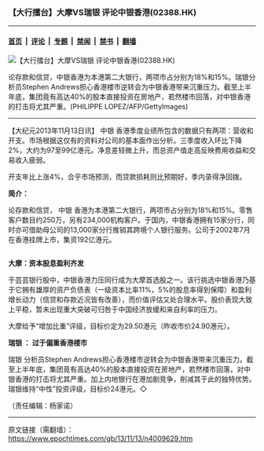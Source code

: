 ### 【大行擂台】大摩VS瑞银 评论中银香港(02388.HK)

---

#### [首页](../../../..?n4009629) &nbsp;|&nbsp; [评论](../../../../../epoch-comment?n4009629) &nbsp;|&nbsp; [专题](../../../../../epoch-special?n4009629) &nbsp;|&nbsp; [禁闻](../../../../../epoch-news?n4009629) &nbsp;|&nbsp; [禁书](../../../../../books?n4009629) &nbsp;|&nbsp; [翻墙](https://github.com/gfw-breaker/nogfw/blob/master/README.md?n4009629)


<div><img alt="【大行擂台】大摩VS瑞银 评论中银香港(02388.HK)" class="attachment-djy_600_400 size-djy_600_400 wp-post-image" src="https://i.epochtimes.com/assets/uploads/2013/11/1311122150092654-600x400.jpg"/>
<div class="caption">
 <p>
  论存款和信贷，中银香港为本港第二大银行，两项市占分别为18%和15%。瑞银分析员Stephen Andrews担心香港楼市逆转会为中银香港带来沉重压力。截至上半年底，集团竟有高达40%的股本直接投资在房地产，若然楼市回落，对中银香港的打击将尤其严重。(PHILIPPE LOPEZ/AFP/GettyImages)
 </p>
</div></div><hr/><div class="post_content" id="artbody" itemprop="articleBody">
 <!-- article content begin -->
 <p>
  【大纪元2013年11月13日讯】
  <ok href="https://www.epochtimes.com/gb/tag/%E4%B8%AD%E9%93%B6.html">
   中银
  </ok>
  香港季度业绩所包含的数据只有两项：营收和开支。市场根据这仅有的资料对公司的基本面作出分析。三季度收入环比下降2%，大约为97至99亿港元。净息差轻微上升，而总资产值走高反映费用收益和交易收入疲弱。
 </p>
 <p>
  开支年比上涨4%，合乎市场预测，而贷款损耗则比预期好，季内录得净回拨。
 </p>
 <p>
  <b>
   简介：
  </b>
 </p>
 <p>
  论存款和信贷，
  <ok href="https://www.epochtimes.com/gb/tag/%E4%B8%AD%E9%93%B6.html">
   中银
  </ok>
  香港为本港第二大银行，两项市占分别为18%和15%。零售客户数目约250万，另有234,000机构客户。于国内，中银香港拥有15家分行，同时亦可借助母公司的13,000家分行推销其跨境个人银行服务。公司于2002年7月在香港挂牌上市，集资192亿港元。
 </p>
 <ok href=" https://i.epochtimes.com/assets/uploads/2013/11/1311122150412654-600x192.jpg" rel="noreferrer noopener" target="_blank">
  <img alt="" class="size-large wp-image-5668010" src="https://i.epochtimes.com/assets/uploads/2013/11/1311122150412654-600x192.jpg" title=""/>
 </ok>
 <p>
  <b>
   大摩：资本股息盈利齐发
  </b>
 </p>
 <p>
  于芸芸银行股中，中银香港力压同行成为大摩首选股之一。该行挑选中银香港乃基于它拥有雄厚的资产负债表（一级资本比率11%，5%的股息率得到保障）和盈利增长动力（信贷和存款近况皆有改善），而价值评估又处合理水平。股价表现大致上平稳，暂未出现重大突破可归咎于中国经济放缓和来自利率的压力。
 </p>
 <p>
  大摩给予“增加比重”评级，目标价定为29.50港元（昨收市价24.90港元）。
 </p>
 <p>
  <b>
   <ok href="https://www.epochtimes.com/gb/tag/%E7%91%9E%E9%93%B6.html">
    瑞银
   </ok>
   ： 过于偏重香港楼市
  </b>
 </p>
 <p>
  <ok href="https://www.epochtimes.com/gb/tag/%E7%91%9E%E9%93%B6.html">
   瑞银
  </ok>
  分析员Stephen Andrews担心香港楼市逆转会为中银香港带来沉重压力。截至上半年底，集团竟有高达40%的股本直接投资在房地产，若然楼市回落，对中银香港的打击将尤其严重。加上内地银行在港加剧竞争，削减其于此的独特优势。瑞银维持“中性”投资评级，目标价24港元。◇
 </p>
 <p>
  （责任编辑：杨家诺）
 </p>
 <!-- article content end -->
 <div id="below_article_ad">
 </div>
</div>


---

原文链接（需翻墙）：https://www.epochtimes.com/gb/13/11/13/n4009629.htm